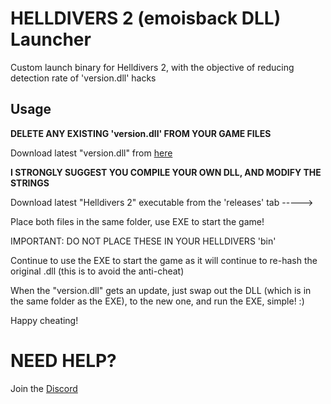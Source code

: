 # HELLDIVERS 2 (emoisback DLL) Launcher
Custom launch binary for Helldivers 2, with the objective of reducing detection rate of 'version.dll' hacks

## Usage
**DELETE ANY EXISTING 'version.dll' FROM YOUR GAME FILES**

Download latest "version.dll" from [here](https://github.com/emoisback/Helldivers-2-Internal-Hack-Dll-Proxy-PoC/actions)

**I STRONGLY SUGGEST YOU COMPILE YOUR OWN DLL, AND MODIFY THE STRINGS**

Download latest "Helldivers 2" executable from the 'releases' tab ----->

Place both files in the same folder, use EXE to start the game!

IMPORTANT: DO NOT PLACE THESE IN YOUR HELLDIVERS 'bin'


Continue to use the EXE to start the game as it will continue to re-hash the original .dll (this is to avoid the anti-cheat)

When the "version.dll" gets an update, just swap out the DLL (which is in the same folder as the EXE), to the new one, and run the EXE, simple! :)

Happy cheating!

# NEED HELP?
Join the [Discord](https://discord.gg/FfG5Fx4sa8)
